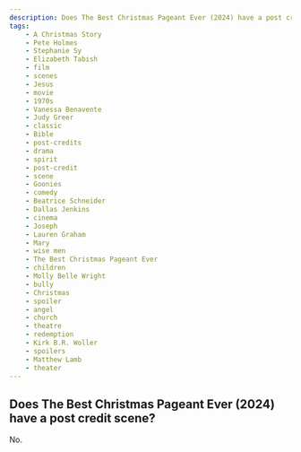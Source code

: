 ```yaml
---
description: Does The Best Christmas Pageant Ever (2024) have a post credit scene?
tags: 
    - A Christmas Story
    - Pete Holmes
    - Stephanie Sy
    - Elizabeth Tabish
    - film
    - scenes
    - Jesus
    - movie
    - 1970s
    - Vanessa Benavente
    - Judy Greer
    - classic
    - Bible
    - post-credits
    - drama
    - spirit
    - post-credit
    - scene
    - Goonies
    - comedy
    - Beatrice Schneider
    - Dallas Jenkins
    - cinema
    - Joseph
    - Lauren Graham
    - Mary
    - wise men
    - The Best Christmas Pageant Ever
    - children
    - Molly Belle Wright
    - bully
    - Christmas
    - spoiler
    - angel
    - church
    - theatre
    - redemption
    - Kirk B.R. Woller
    - spoilers
    - Matthew Lamb
    - theater
---
```


## Does The Best Christmas Pageant Ever (2024) have a post credit scene?

No.
